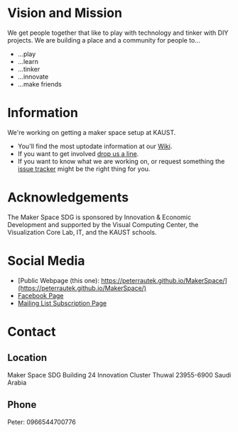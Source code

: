 # Vision and Mission
We get people together that like to play with technology and tinker with DIY projects.
We are building a place and a community for people to...
* ...play
* ...learn
* ...tinker
* ...innovate
* ...make friends

# Information
We're working on getting a maker space setup at KAUST. 
* You'll find the most uptodate information at our [Wiki](https://github.com/peterrautek/MakerSpace/wiki).
* If you want to get involved [drop us a line](mailto:peter.rautek@kaust.edu.sa).
* If you want to know what we are working on, or request something the [issue tracker](https://github.com/peterrautek/MakerSpace/issues) might be the right thing for you.

# Acknowledgements
The Maker Space SDG is sponsored by Innovation & Economic Development and supported by the Visual Computing Center, the Visualization Core Lab, IT, and the KAUST schools.

# Social Media
* [Public Webpage (this one): https://peterrautek.github.io/MakerSpace/](https://peterrautek.github.io/MakerSpace/)
* [Facebook Page](https://www.facebook.com/MakerSpaceSDG/)
* [Mailing List Subscription Page](http://facebook.us13.list-manage.com/subscribe?u=e4c161b70aea7a53d9c9c1c54&id=a21fb611fb)

# Contact

## Location
Maker Space SDG
Building 24
Innovation Cluster
Thuwal 23955-6900
Saudi Arabia

## Phone
Peter: 0966544700776
